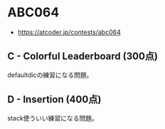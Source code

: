 # ABC064
* https://atcoder.jp/contests/abc064


## C - Colorful Leaderboard (300点)
defaultdicの練習になる問題。


## D - Insertion (400点)
stack使ういい練習になる問題。
